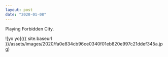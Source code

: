 ```yaml
---
layout: post
date: "2020-01-08"
---
```


Playing Forbidden City.

![yo yo]({{ site.baseurl }}/assets/images/2020/fa0e834cb96ce0340f01eb820e997c21ddef345a.jpg)
